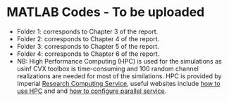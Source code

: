 # MATLAB Codes - To be uploaded
* Folder 1: corresponds to Chapter 3 of the report.
* Folder 2: corresponds to Chapter 4 of the report.
* Folder 3: corresponds to Chapter 5 of the report.
* Folder 4: corresponds to Chapter 6 of the report.
* NB: High Performance Computing (HPC) is used for the simulations as usinf CVX toolbox is time-consuming and 100 random channel realizations are needed for most of the similations. HPC is provided by Imperial [Research Computing Service](https://www.imperial.ac.uk/admin-services/ict/self-service/research-support/rcs/), useful websites include [how to use HPC](https://www.imperial.ac.uk/admin-services/ict/self-service/research-support/rcs/support/getting-started/) and
and [how to configure parallel service](https://www.imperial.ac.uk/admin-services/ict/self-service/research-support/rcs/computing/high-throughput-computing/job-sizing/).


